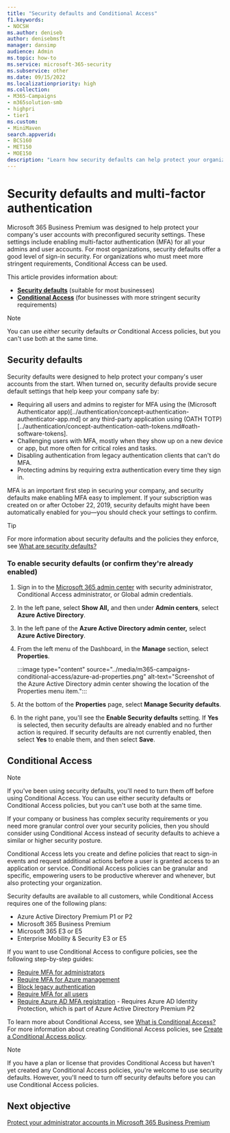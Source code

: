 ```yaml
---
title: "Security defaults and Conditional Access"
f1.keywords:
- NOCSH
ms.author: deniseb
author: denisebmsft
manager: dansimp
audience: Admin
ms.topic: how-to
ms.service: microsoft-365-security
ms.subservice: other
ms.date: 09/15/2022
ms.localizationpriority: high
ms.collection: 
- M365-Campaigns
- m365solution-smb
- highpri
- tier1
ms.custom:
- MiniMaven
search.appverid:
- BCS160
- MET150
- MOE150
description: "Learn how security defaults can help protect your organization from identity-related attacks by providing preconfigured security settings for Microsoft 365 Business Premium."
---
```


# Security defaults and multi-factor authentication

Microsoft 365 Business Premium was designed to help protect your company's user accounts with preconfigured security settings. These settings include enabling multi-factor authentication (MFA) for all your admins and user accounts. For most organizations, security defaults offer a good level of sign-in security. For organizations who must meet more stringent requirements, Conditional Access can be used.

This article provides information about:

- **[Security defaults](#security-defaults)** (suitable for most businesses)
- **[Conditional Access](#conditional-access)** (for businesses with more stringent security requirements)

> [!NOTE]
> You can use *either* security defaults *or* Conditional Access policies, but you can't use both at the same time.

## Security defaults

Security defaults were designed to help protect your company's user accounts from the start. When turned on, security defaults provide secure default settings that help keep your company safe by:

- Requiring all users and admins to register for MFA using the (Microsoft Authenticator app)[../authentication/concept-authentication-authenticator-app.md] or any third-party application using (OATH TOTP)[../authentication/concept-authentication-oath-tokens.md#oath-software-tokens].
- Challenging users with MFA, mostly when they show up on a new device or app, but more often for critical roles and tasks.
- Disabling authentication from legacy authentication clients that can't do MFA.
- Protecting admins by requiring extra authentication every time they sign in.

MFA is an important first step in securing your company, and security defaults make enabling MFA easy to implement. If your subscription was created on or after October 22, 2019, security defaults might have been automatically enabled for you&mdash;you should check your settings to confirm.

> [!TIP]
> For more information about security defaults and the policies they enforce, see [What are security defaults?](/azure/active-directory/fundamentals/concept-fundamentals-security-defaults)

### To enable security defaults (or confirm they're already enabled)

1. Sign in to the <a href="https://go.microsoft.com/fwlink/p/?linkid=2024339" target="_blank">Microsoft 365 admin center</a> with security administrator, Conditional Access administrator, or Global admin credentials.

2. In the left pane, select **Show All,** and then under **Admin centers**, select **Azure Active Directory**.

3. In the left pane of the **Azure Active Directory admin center,** select **Azure Active Directory**.

4. From the left menu of the Dashboard, in the **Manage** section, select **Properties**.

    :::image type="content" source="../media/m365-campaigns-conditional-access/azure-ad-properties.png" alt-text="Screenshot of the Azure Active Directory admin center showing the location of the Properties menu item.":::

5. At the bottom of the **Properties** page, select **Manage Security defaults**.

6. In the right pane, you'll see the **Enable Security defaults** setting. If **Yes** is selected, then security defaults are already enabled and no further action is required. If security defaults are not currently enabled, then select **Yes** to enable them, and then select **Save**.

## Conditional Access

> [!NOTE]
> If you've been using security defaults, you'll need to turn them off before using Conditional Access. You can use either security defaults or Conditional Access policies, but you can't use both at the same time.

If your company or business has complex security requirements or you need more granular control over your security policies, then you should consider using Conditional Access instead of security defaults to achieve a similar or higher security posture.

Conditional Access lets you create and define policies that react to sign-in events and request additional actions before a user is granted access to an application or service. Conditional Access policies can be granular and specific, empowering users to be productive wherever and whenever, but also protecting your organization.

Security defaults are available to all customers, while Conditional Access requires one of the following plans:

- Azure Active Directory Premium P1 or P2
- Microsoft 365 Business Premium
- Microsoft 365 E3 or E5
- Enterprise Mobility & Security E3 or E5

If you want to use Conditional Access to configure policies, see the following step-by-step guides:

- [Require MFA for administrators](/azure/active-directory/conditional-access/howto-conditional-access-policy-admin-mfa)
- [Require MFA for Azure management](/azure/active-directory/conditional-access/howto-conditional-access-policy-azure-management)
- [Block legacy authentication](/azure/active-directory/conditional-access/howto-conditional-access-policy-block-legacy)
- [Require MFA for all users](/azure/active-directory/conditional-access/howto-conditional-access-policy-all-users-mfa)
- [Require Azure AD MFA registration](/azure/active-directory/identity-protection/howto-identity-protection-configure-mfa-policy) - Requires Azure AD Identity Protection, which is part of Azure Active Directory Premium P2

To learn more about Conditional Access, see [What is Conditional Access?](/azure/active-directory/conditional-access/overview) For more information about creating Conditional Access policies, see [Create a Conditional Access policy](/azure/active-directory/authentication/tutorial-enable-azure-mfa#create-a-conditional-access-policy).

> [!NOTE]
> If you have a plan or license that provides Conditional Access but haven't yet created any Conditional Access policies, you're welcome to use security defaults. However, you'll need to turn off security defaults before you can use Conditional Access policies.

## Next objective

[Protect your administrator accounts in Microsoft 365 Business Premium](m365bp-protect-admin-accounts.md)
